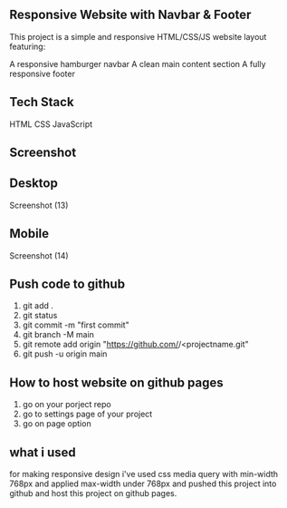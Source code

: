 ## Responsive Website with Navbar & Footer
This project is a simple and responsive HTML/CSS/JS website layout featuring:

A responsive hamburger navbar A clean main content section A fully responsive footer

## Tech Stack
HTML
CSS
JavaScript

## Screenshot
## Desktop
Screenshot (13)

## Mobile
Screenshot (14)

## Push code to github
1. git add .
2. git status
3. git commit -m "first commit"
4. git branch -M main
5. git remote add origin "https://github.com/<yourusername>/<projectname.git"
6. git push -u origin main

## How to host website on github pages

1. go on your porject repo
2. go to settings page of your project
3. go on page option

## what i used
for making responsive design i've used css media query with min-width 768px and applied max-width under 768px and pushed this project into github and host this project on github pages.
